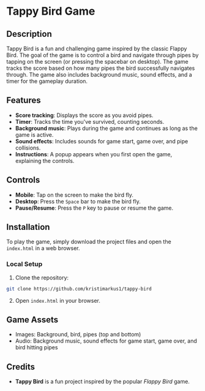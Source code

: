 # Tappy Bird Game

## Description
Tappy Bird is a fun and challenging game inspired by the classic Flappy Bird. The goal of the game is to control a bird and navigate through pipes by tapping on the screen (or pressing the spacebar on desktop). The game tracks the score based on how many pipes the bird successfully navigates through. The game also includes background music, sound effects, and a timer for the gameplay duration.

## Features
- **Score tracking**: Displays the score as you avoid pipes.
- **Timer**: Tracks the time you've survived, counting seconds.
- **Background music**: Plays during the game and continues as long as the game is active.
- **Sound effects**: Includes sounds for game start, game over, and pipe collisions.
- **Instructions**: A popup appears when you first open the game, explaining the controls.

## Controls
- **Mobile**: Tap on the screen to make the bird fly.
- **Desktop**: Press the `Space` bar to make the bird fly.
- **Pause/Resume**: Press the `P` key to pause or resume the game.

## Installation

To play the game, simply download the project files and open the `index.html` in a web browser.

### Local Setup
1. Clone the repository: 
```bash
git clone https://github.com/kristimarkus1/tappy-bird
```

2. Open `index.html` in your browser.

## Game Assets
- Images: Background, bird, pipes (top and bottom)
- Audio: Background music, sound effects for game start, game over, and bird hitting pipes

## Credits
- **Tappy Bird** is a fun project inspired by the popular *Flappy Bird* game.

